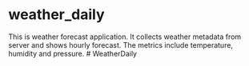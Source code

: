 # weather_daily

This is weather forecast application. It collects weather metadata from server 
and shows hourly forecast. The metrics include temperature, humidity and pressure.
#   W e a t h e r D a i l y  
 